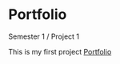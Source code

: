 # Portfolio
Semester 1 / Project 1

This is my first project [Portfolio](https://rococo-kataifi-70622a.netlify.app/)

